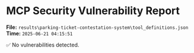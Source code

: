 # MCP Security Vulnerability Report
**File:** `results\parking-ticket-contestation-system\tool_definitions.json`
**Time:** `2025-06-21 04:15:51`

✅ No vulnerabilities detected.